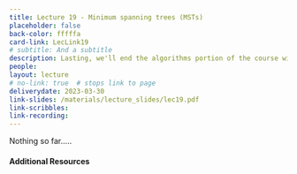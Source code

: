 ```yaml
---
title: Lecture 19 - Minimum spanning trees (MSTs)
placeholder: false
back-color: fffffa
card-link: LecLink19
# subtitle: And a subtitle
description: Lasting, we'll end the algorithms portion of the course with a discussion on minimum spanning tree algorithms. Will be a nice "cool-down" before the next midterm. 
people:
layout: lecture
# no-link: true  # stops link to page 
deliverydate: 2023-03-30
link-slides: /materials/lecture_slides/lec19.pdf
link-scribbles:
link-recording:
---
```


Nothing so far.....

<h4>Additional Resources</h4>








